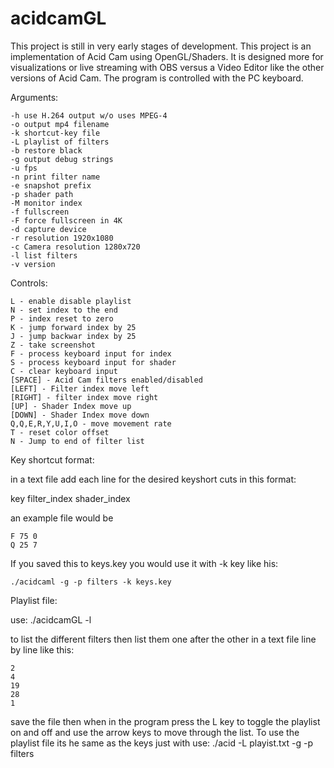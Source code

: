 # acidcamGL

This project is still in very early stages of development.
This project is an implementation of Acid Cam using OpenGL/Shaders.
It is designed more for visualizations or live streaming with OBS versus a Video Editor like the other versions of Acid Cam.
The program is controlled with the PC keyboard.

Arguments:

	-h use H.264 output w/o uses MPEG-4
	-o output mp4 filename
	-k shortcut-key file
	-L playlist of filters
	-b restore black
	-g output debug strings
	-u fps
	-n print filter name
	-e snapshot prefix
	-p shader path
	-M monitor index
	-f fullscreen
	-F force fullscreen in 4K
	-d capture device
	-r resolution 1920x1080
	-c Camera resolution 1280x720
	-l list filters
	-v version

Controls:

	L - enable disable playlist
	N - set index to the end
	P - index reset to zero
	K - jump forward index by 25
	J - jump backwar index by 25
	Z - take screenshot
	F - process keyboard input for index
	S - process keyboard input for shader
	C - clear keyboard input
	[SPACE] - Acid Cam filters enabled/disabled
	[LEFT] - Filter index move left
	[RIGHT] - filter index move right
	[UP] - Shader Index move up
	[DOWN] - Shader Index move down
	Q,Q,E,R,Y,U,I,O - move movement rate
	T - reset color offset
	N - Jump to end of filter list

Key shortcut format:

in a text file add each line for the desired keyshort cuts in this format:

key filter_index shader_index

an example file would be

	F 75 0
	Q 25 7

If you saved this to keys.key you would use it with -k key like his:

	./acidcaml -g -p filters -k keys.key

Playlist file:

use:
	./acidcamGL -l

to list the different filters
then list them one after the other in a text file line by line like this:

	2
	4
	19
	28
	1

save the file then when in the program press the L key to toggle the playlist on and off and use the arrow keys to move through the list.
To use the playlist file its he same as the keys just with
use:
	./acid -L playist.txt -g -p filters
